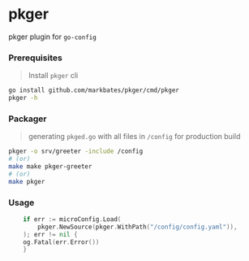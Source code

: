 # pkger

pkger plugin for `go-config`

### Prerequisites

> Install `pkger` cli

```bash
go install github.com/markbates/pkger/cmd/pkger
pkger -h
```

### Packager

> generating `pkged.go` with all files in `/config` for production build

```bash
pkger -o srv/greeter -include /config
# (or)
make make pkger-greeter
# (or)
make pkger
```

### Usage

```go
	if err := microConfig.Load(
		pkger.NewSource(pkger.WithPath("/config/config.yaml")),
	); err != nil {
    og.Fatal(err.Error())
	}
```
